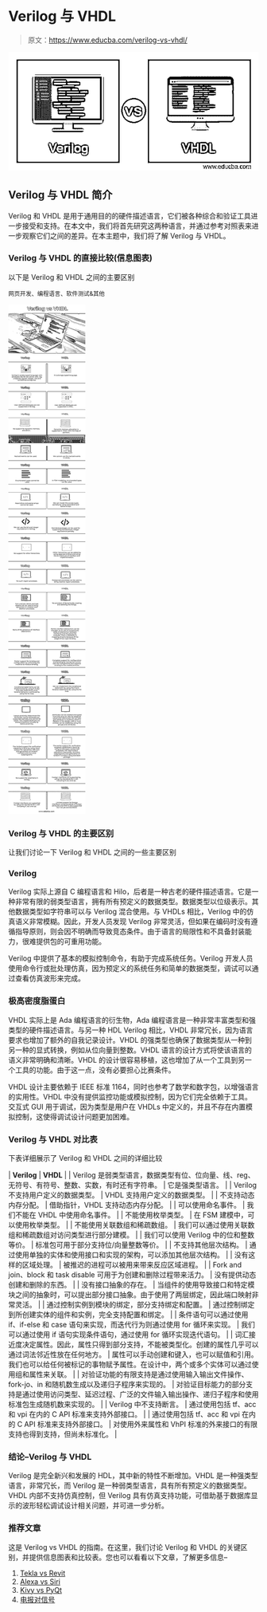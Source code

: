 # Verilog 与 VHDL

> 原文：<https://www.educba.com/verilog-vs-vhdl/>

![Verilog vs VHDL](img/eb2770ebfcb083ee40b0261f1a666ea8.png)



## Verilog 与 VHDL 简介

Verilog 和 VHDL 是用于通用目的的硬件描述语言，它们被各种综合和验证工具进一步接受和支持。在本文中，我们将首先研究这两种语言，并通过参考对照表来进一步观察它们之间的差异。在本主题中，我们将了解 Verilog 与 VHDL。

### Verilog 与 VHDL 的直接比较(信息图表)

以下是 Verilog 和 VHDL 之间的主要区别

<small>网页开发、编程语言、软件测试&其他</small>

![Verilog-vs-VHDL-info](img/e743a2f28a8bc343aaff447b8295919d.png)



### Verilog 与 VHDL 的主要区别

让我们讨论一下 Verilog 和 VHDL 之间的一些主要区别

### Verilog

Verilog 实际上源自 C 编程语言和 Hilo，后者是一种古老的硬件描述语言。它是一种非常有限的弱类型语言，拥有所有预定义的数据类型。数据类型以位级表示。其他数据类型如字符串可以与 Verilog 混合使用。与 VHDLs 相比，Verilog 中的仿真语义非常模糊。因此，开发人员发现 Verilog 非常灵活，但如果在编码时没有遵循指导原则，则会因不明确而导致竞态条件。由于语言的局限性和不具备封装能力，很难提供包的可重用功能。

Verilog 中提供了基本的模拟控制命令，有助于完成系统任务。Verilog 开发人员使用命令行或批处理仿真，因为预定义的系统任务和简单的数据类型，调试可以通过查看仿真波形来完成。

### 极高密度脂蛋白

VHDL 实际上是 Ada 编程语言的衍生物，Ada 编程语言是一种非常丰富类型和强类型的硬件描述语言。与另一种 HDL Verilog 相比，VHDL 非常冗长，因为语言要求也增加了额外的自我记录设计。VHDL 的强类型也确保了数据类型从一种到另一种的显式转换，例如从位向量到整数。VHDL 语言的设计方式将使该语言的语义非常明确和清晰。VHDL 的设计很容易移植，这也增加了从一个工具到另一个工具的功能。由于这一点，没有必要担心比赛条件。

VHDL 设计主要依赖于 IEEE 标准 1164，同时也参考了数学和数字包，以增强语言的实用性。VHDL 中没有提供监控功能或模拟控制，因为它们完全依赖于工具。交互式 GUI 用于调试，因为类型是用户在 VHDLs 中定义的，并且不存在内置模拟控制，这使得调试设计问题更加困难。

### Verilog 与 VHDL 对比表

下表详细展示了 Verilog 和 VHDL 之间的详细比较

| **Verilog** | **VHDL** |
| Verilog 是弱类型语言，数据类型有位、位向量、线、reg、无符号、有符号、整数、实数，有时还有字符串。 | 它是强类型语言。 |
| Verilog 不支持用户定义的数据类型。 | VHDL 支持用户定义的数据类型。 |
| 不支持动态内存分配。 | 借助指针，VHDL 支持动态内存分配。 |
| 可以使用命名事件。 | 我们不能在 VHDL 中使用命名事件。 |
| 不能使用枚举类型。 | 在 FSM 建模中，可以使用枚举类型。 |
| 不能使用关联数组和稀疏数组。 | 我们可以通过使用关联数组和稀疏数组对访问类型进行部分建模。 |
| 我们可以使用 Verilog 中的位和整数等价。 | 标准包可用于部分支持位/向量整数等价。 |
| 不支持其他层次结构。 | 通过使用单独的实体和使用接口和实现的架构，可以添加其他层次结构。 |
| 没有这样的区域处理。 | 被推迟的进程可以被用来带来反应区域进程。 |
| Fork and join、block 和 task disable 可用于为创建和删除过程带来活力。 | 没有提供动态创建和删除的东西。 |
| 没有接口抽象的存在。 | 当组件的使用导致接口和特定模块之间的抽象时，可以提出部分接口抽象。由于使用了两层绑定，因此端口映射非常灵活。 |
| 通过控制实例到模块的绑定，部分支持绑定和配置。 | 通过控制绑定到所创建实体的组件和实例，完全支持配置和绑定。 |
| 条件语句可以通过使用 if、if-else 和 case 语句来实现，而迭代行为则通过使用 for 循环来实现。 | 我们可以通过使用 if 语句实现条件语句，通过使用 for 循环实现迭代语句。 |
| 词汇接近度决定属性。因此，属性只得到部分支持，不能被类型化。创建的属性几乎可以通过词法邻近性放在任何地方。 | 属性可以手动创建和键入，也可以赋值和引用。我们也可以给任何被标记的事物赋予属性。在设计中，两个或多个实体可以通过使用组和属性来关联。 |
| 对验证功能的有限支持是通过使用输入输出文件操作、fork-jo、in 和随机数生成以及递归子程序来实现的。 | 对验证目标能力的部分支持是通过使用访问类型、延迟过程、广泛的文件输入输出操作、递归子程序和使用标准包生成随机数来实现的。 |
| Verilog 中不支持断言。 | 通过使用包括 tf、acc 和 vpi 在内的 C API 标准来支持外部接口。 |
| 通过使用包括 tf、acc 和 vpi 在内的 C API 标准来支持外部接口。 | 对使用外来属性和 VhPI 标准的外来接口的有限支持也得到支持，但尚未标准化。 |

### 结论–Verilog 与 VHDL

Verilog 是完全新兴和发展的 HDL，其中新的特性不断增加。VHDL 是一种强类型语言，非常冗长，而 Verilog 是一种弱类型语言，具有所有预定义的数据类型。VHDL 内部不支持仿真控制，但 Verilog 具有仿真支持功能，可借助基于数据库显示的波形轻松调试设计相关问题，并可进一步分析。

### 推荐文章

这是 Verilog vs VHDL 的指南。在这里，我们讨论 Verilog 和 VHDL 的关键区别，并提供信息图表和比较表。您也可以看看以下文章，了解更多信息–

1.  [Tekla vs Revit](https://www.educba.com/tekla-vs-revit/)
2.  [Alexa vs Siri](https://www.educba.com/alexa-vs-siri/)
3.  [Kivy vs PyQt](https://www.educba.com/kivy-vs-pyqt/)
4.  [电报对信号](https://www.educba.com/telegram-vs-signal/)





